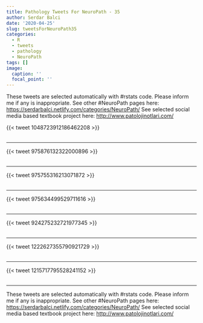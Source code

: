```yaml
---
title: Pathology Tweets For NeuroPath - 35
author: Serdar Balci
date: '2020-04-25'
slug: tweetsForNeuroPath35
categories:
  - R
  - tweets
  - pathology
  - NeuroPath
tags: []
image:
  caption: ''
  focal_point: ''
---
```



These tweets are selected automatically with #rstats code. Please inform me if any is inappropriate.
See other #NeuroPath pages here: https://serdarbalci.netlify.com/categories/NeuroPath/ 
See selected social media based textbook project here: http://www.patolojinotlari.com/

{{< tweet 1048723912186462208 >}}
<br>
<br>
<hr>
{{< tweet 975876132322000896 >}}
<br>
<br>
<hr>
{{< tweet 975755316213071872 >}}
<br>
<br>
<hr>
{{< tweet 975634499529711616 >}}
<br>
<br>
<hr>
{{< tweet 924275232721977345 >}}
<br>
<br>
<hr>
{{< tweet 1222627355790921729 >}}
<br>
<br>
<hr>
{{< tweet 1215717795528241152 >}}
<br>
<br>
<hr>


These tweets are selected automatically with #rstats code. Please inform me if any is inappropriate.
See other #NeuroPath pages here: https://serdarbalci.netlify.com/categories/NeuroPath/ 
See selected social media based textbook project here: http://www.patolojinotlari.com/
